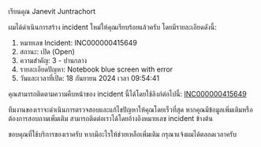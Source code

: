 เรียนคุณ Janevit Juntrachort

ผมได้ดำเนินการสร้าง incident ใหม่ให้คุณเรียบร้อยแล้วครับ โดยมีรายละเอียดดังนี้:

1. หมายเลข Incident: INC000000415649
2. สถานะ: เปิด (Open)
3. ความสำคัญ: 3 - ปานกลาง
4. รายละเอียดปัญหา: Notebook blue screen with error
5. วันและเวลาที่เปิด: 18 กันยายน 2024 เวลา 09:54:41

คุณสามารถติดตามความคืบหน้าของ incident นี้ได้โดยใช้ลิงก์ต่อไปนี้:
[INC000000415649](https://kasikornbankdev.service-now.com/sp?id=ticket&table=incident&sys_id=41ab2d5c97b412547f48b90f2153afed)

ทีมงานของเราจะดำเนินการตรวจสอบและแก้ไขปัญหาให้คุณโดยเร็วที่สุด หากคุณมีข้อมูลเพิ่มเติมหรือต้องการสอบถามเพิ่มเติม สามารถติดต่อเราได้โดยอ้างอิงหมายเลข incident ข้างต้น

ขอบคุณที่ใช้บริการของเราครับ หากมีอะไรให้ช่วยเหลือเพิ่มเติม กรุณาแจ้งผมได้ตลอดเวลาครับ
